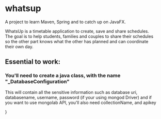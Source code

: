 # whatsup
A project to learn Maven, Spring and to catch up on JavaFX.

WhatsUp is a timetable application to create, save and share schedules.
The goal is to help students, families and couples to share their schedules so the other part
knows what the other has planned and can coordinate their own day.


## Essential to work:
### You'll need to create a java class, with the name "_DatabaseConfiguration"
  This will contain all the sensitive information such as database uri, databasename, username, password  (if your using mongod Driver)
  and if you want to use mongolab API, you'll also need collectionName, and apikey
  
 
}
